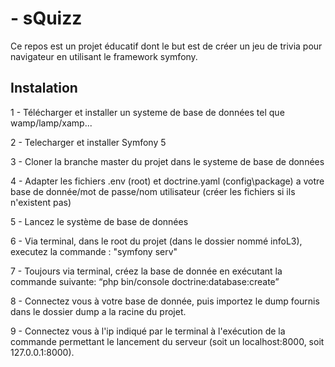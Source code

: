 # - sQuizz

Ce repos est un projet éducatif dont le but est de créer un jeu de trivia pour navigateur en utilisant le framework symfony.

## Instalation

1 - Télécharger et installer un systeme de base de données tel que wamp/lamp/xamp...

2 - Telecharger et installer Symfony 5

3 - Cloner la branche master du projet dans le systeme de base de données

4 - Adapter les fichiers .env (root) et doctrine.yaml (config\package) a votre base de donnée/mot de passe/nom utilisateur (créer les fichiers si ils n'existent pas)

5 - Lancez le système de base de données

6 - Via terminal, dans le root du projet (dans le dossier nommé infoL3), executez la commande : "symfony serv"

7 - Toujours via terminal, créez la base de donnée en exécutant la commande suivante: “php bin/console doctrine:database:create”

8 - Connectez vous à votre base de donnée, puis importez le dump fournis dans le dossier dump a la racine du projet.

9 - Connectez vous à l'ip indiqué par le terminal à l'exécution de la commande permettant le lancement du serveur (soit un localhost:8000, soit 127.0.0.1:8000).
